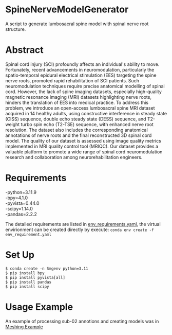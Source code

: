 # SpineNerveModelGenerator

A script to generate lumbosacral spine model with spinal nerve root structure.

# Abstract
Spinal cord injury (SCI) profoundly affects an individual's ability to move. Fortunately, recent advancements in neuromodulation, particularly the spatio-temporal epidural electrical stimulation (EES) targeting the spine nerve roots, promoted rapid rehabilitation of SCI patients. Such neuromodulation techniques require precise anatomical modelling of spinal cord. However, the lack of spine imaging datasets, especially high-quality magnetic resonance imaging (MRI) datasets highlighting nerve roots, hinders the translation of EES into medical practice. To address this problem, we introduce an open-access lumbosacral spine MRI dataset acquired in 14 healthy adults, using constructive interference in steady state (CISS) sequence, double echo steady state (DESS) sequence, and T2-weight turbo spin echo (T2-TSE) sequence, with enhanced nerve root resolution. The dataset also includes the corresponding anatomical annotations of nerve roots and the final reconstructed 3D spinal cord model. The quality of our dataset is assessed using image quality metrics implemented in MRI quality control tool (MRIQC). Our dataset provides a valuable platform to promote a wide range of spinal cord neuromodulation research and collaboration among neurorehabilitation engineers. 

# Requirements

-python=3.11.9 \
-bpy=4.1.0 \
-pyvista=0.44.0 \
-scipy=1.14.0 \
-pandas=2.2.2

The detailed requirements are listed in [env_requirements.yaml](env_requirements.yaml), the virtual envirionment can be created directly by execute: `conda env create -f env_requirement.yaml`

# Set Up
```
$ conda create -n Smgenv python=3.11
$ pip install bpy
$ pip install pyvista[all]
$ pip install pandas
$ pip install scipy
```

# Usage Example

An example of processing sub-02 annotions and creating models was in [Meshing Example](example.ipynb)
